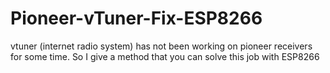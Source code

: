 # Pioneer-vTuner-Fix-ESP8266
vtuner (internet radio system) has not been working on pioneer receivers for some time. So I give a method that you can solve this job with ESP8266

